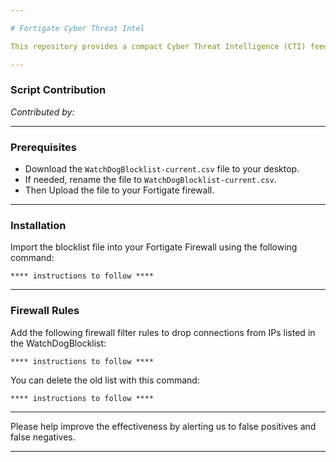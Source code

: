 ```yaml
---

# Fortigate Cyber Threat Intel

This repository provides a compact Cyber Threat Intelligence (CTI) feed for Fortigate Firewalls. Powered by AI/ML reinforcement learning, it delivers a minimal list of malicious IP addresses that blocks 60–70% of attacks. The small size ensures compatibility with most Fortigate models and uses minimal CPU resources, making it an efficient security solution for your network. This is "Security for the 99%"

---
```


### Script Contribution

*Contributed by:* 

---

### Prerequisites

- Download the `WatchDogBlocklist-current.csv` file to your desktop.
- If needed, rename the file to `WatchDogBlocklist-current.csv`.
- Then Upload the file to your Fortigate firewall.

---

### Installation

Import the blocklist file into your Fortigate Firewall using the following command:

```shell
**** instructions to follow ****

```

---

### Firewall Rules

Add the following firewall filter rules to drop connections from IPs listed in the WatchDogBlocklist:

```plaintext
**** instructions to follow ****
```

You can delete the old list with this command: 
```plaintext
**** instructions to follow ****
```
---

Please help improve the effectiveness by alerting us to false positives and false negatives.

---



